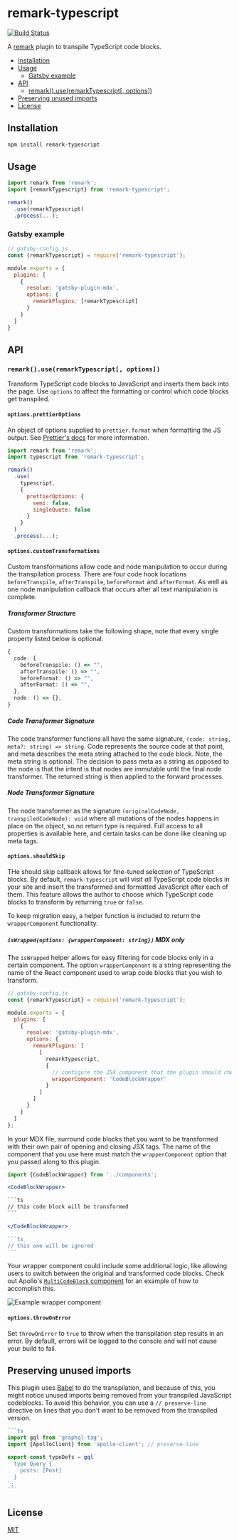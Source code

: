 # remark-typescript

[![Build Status](https://github.com/trevorblades/remark-typescript/workflows/Node%20CI/badge.svg)](https://github.com/trevorblades/remark-typescript/actions)

A [remark](https://github.com/remarkjs/remark) plugin to transpile TypeScript code blocks.

- [Installation](#installation)
- [Usage](#usage)
  - [Gatsby example](#gatsby-example)
- [API](#api)
  - [remark().use(remarkTypescript[, options])](#remarkuseremarktypescript-options)
- [Preserving unused imports](#preserving-unused-imports)
- [License](#license)

## Installation

```bash
npm install remark-typescript
```

## Usage

```js
import remark from 'remark';
import {remarkTypescript} from 'remark-typescript';

remark()
  .use(remarkTypescript)
  .process(...);
```

### Gatsby example

```js
// gatsby-config.js
const {remarkTypescript} = require('remark-typescript');

module.exports = {
  plugins: [
    {
      resolve: 'gatsby-plugin-mdx',
      options: {
        remarkPlugins: [remarkTypescript]
      }
    }
  ]
}
```

## API

### `remark().use(remarkTypescript[, options])`

Transform TypeScript code blocks to JavaScript and inserts them back into the page. Use `options` to affect the formatting or control which code blocks get transpiled.

#### `options.prettierOptions`

An object of options supplied to `prettier.format` when formatting the JS output. See [Prettier's docs](https://prettier.io/docs/en/options) for more information.

```js
import remark from 'remark';
import typescript from 'remark-typescript';

remark()
  .use(
    typescript,
    {
      prettierOptions: {
        semi: false,
        singleQuote: false
      }
    }
  )
  .process(...);
```

#### `options.customTransformations`

Custom transformations allow code and node manipulation to occur during the transpilation process. There are four code hook locations `beforeTranspile`, `afterTranspile`, `beforeFormat` and `afterFormat`. As well as one node manipulation callback that occurs after all text manipulation is complete.

##### Transformer Structure

Custom transformations take the following shape, note that every single property listed below is optional.

```ts
{
  code: {
    beforeTranspile: () => "",
    afterTranspile: () => "",
    beforeFormat: () => "",
    afterFormat: () => "",
  },
  node: () => {},
}
```

##### Code Transformer Signature

The code transformer functions all have the same signature, `(code: string, meta?: string) => string`. Code represents the source code at that point, and meta describes the meta string attached to the code block. Note, the meta string is optional. The decision to pass meta as a string as opposed to the node is that the intent is that nodes are immutable until the final node transformer. The returned string is then applied to the forward processes. 

##### Node Transformer Signature

The node transformer as the signature `(originalCodeNode, transpiledCodeNode): void` where all mutations of the nodes happens in place on the object, so no return type is required. Full access to all properties is available here, and certain tasks can be done like cleaning up meta tags.

#### `options.shouldSkip`

THe should skip callback allows for fine-tuned selection of TypeScript blocks. By default, `remark-typescript` will visit *all* TypeScript code blocks in your site and insert the transformed and formatted JavaScript after each of them. This feature allows the author to choose which TypeScript code blocks to transform by returning `true` or `false`.

To keep migration easy, a helper function is included to return the `wrapperComponent` functionality.

##### `isWrapped(options: {wrapperComponent: string})` MDX only

The `isWrapped` helper allows for easy filtering for code blocks only in a certain component. The option `wrapperComponent` is a string representing the name of the React component used to wrap code blocks that you wish to transform.

```js
// gatsby-config.js
const {remarkTypescript} = require('remark-typescript');

module.exports = {
  plugins: [
    {
      resolve: 'gatsby-plugin-mdx',
      options: {
        remarkPlugins: [
          [
            remarkTypescript,
            {
              // configure the JSX component that the plugin should check for
              wrapperComponent: 'CodeBlockWrapper'
            }
          ]
        ]
      }
    }
  ]
};
```

In your MDX file, surround code blocks that you want to be transformed with their own pair of opening and closing JSX tags. The name of the component that you use here must match the `wrapperComponent` option that you passed along to this plugin.

````jsx
import {CodeBlockWrapper} from '../components';

<CodeBlockWrapper>

```ts
// this code block will be transformed
```

</CodeBlockWrapper>

```ts
// this one will be ignored
```
````

Your wrapper component could include some additional logic, like allowing users to switch between the original and transformed code blocks. Check out Apollo's [`MultiCodeBlock` component](https://github.com/apollographql/gatsby-theme-apollo/blob/master/packages/gatsby-theme-apollo-docs/src/components/multi-code-block.js) for an example of how to accomplish this.

![Example wrapper component](./example.gif)

#### `options.throwOnError`

Set `throwOnError` to `true` to throw when the transpilation step results in an error. By default, errors will be logged to the console and will not cause your build to fail.

## Preserving unused imports

This plugin uses [Babel](https://babeljs.io) to do the transpilation, and because of this, you might notice unused imports being removed from your transpiled JavaScript codeblocks. To avoid this behavior, you can use a `// preserve-line` directive on lines that you don't want to be removed from the transpiled version.

````markdown
```ts
import gql from 'graphql-tag';
import {ApolloClient} from 'apollo-client'; // preserve-line

export const typeDefs = gql`
  type Query {
    posts: [Post]
  }
`;
```
````

## License

[MIT](./LICENSE)
